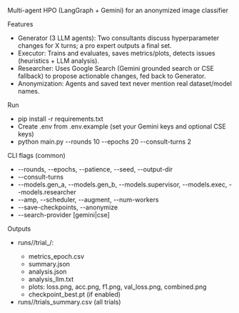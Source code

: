 Multi-agent HPO (LangGraph + Gemini) for an anonymized image classifier

Features
- Generator (3 LLM agents): Two consultants discuss hyperparameter changes for X turns; a pro expert outputs a final set.
- Executor: Trains and evaluates, saves metrics/plots, detects issues (heuristics + LLM analysis).
- Researcher: Uses Google Search (Gemini grounded search or CSE fallback) to propose actionable changes, fed back to Generator.
- Anonymization: Agents and saved text never mention real dataset/model names.

Run
- pip install -r requirements.txt
- Create .env from .env.example (set your Gemini keys and optional CSE keys)
- python main.py --rounds 10 --epochs 20 --consult-turns 2

CLI flags (common)
- --rounds, --epochs, --patience, --seed, --output-dir
- --consult-turns
- --models.gen_a, --models.gen_b, --models.supervisor, --models.exec, --models.researcher
- --amp, --scheduler, --augment, --num-workers
- --save-checkpoints, --anonymize
- --search-provider [gemini|cse]

Outputs
- runs/<timestamp>/trial_<k>/:
  - metrics_epoch.csv
  - summary.json
  - analysis.json
  - analysis_llm.txt
  - plots: loss.png, acc.png, f1.png, val_loss.png, combined.png
  - checkpoint_best.pt (if enabled)
- runs/<timestamp>/trials_summary.csv (all trials)